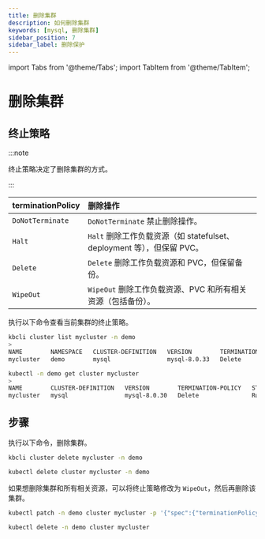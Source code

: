 ```yaml
---
title: 删除集群
description: 如何删除集群
keywords: [mysql, 删除集群]
sidebar_position: 7
sidebar_label: 删除保护
---
```


import Tabs from '@theme/Tabs';
import TabItem from '@theme/TabItem';

# 删除集群

## 终止策略

:::note

终止策略决定了删除集群的方式。

:::

| **terminationPolicy** | **删除操作**                           |
|:----------------------|:-------------------------------------------------|
| `DoNotTerminate`      | `DoNotTerminate` 禁止删除操作。     |
| `Halt`                | `Halt` 删除工作负载资源（如 statefulset、deployment 等），但保留 PVC。 |
| `Delete`              | `Delete` 删除工作负载资源和 PVC，但保留备份。 |
| `WipeOut`             | `WipeOut` 删除工作负载资源、PVC 和所有相关资源（包括备份）。 |

执行以下命令查看当前集群的终止策略。

<Tabs>

<TabItem value="kbcli" label="kbcli" default>

```bash
kbcli cluster list mycluster -n demo
>
NAME        NAMESPACE   CLUSTER-DEFINITION   VERSION        TERMINATION-POLICY   STATUS    CREATED-TIME
mycluster   demo        mysql                mysql-8.0.33   Delete               Running   Jul 05,2024 18:46 UTC+0800
```

</TabItem>

<TabItem value="kubectl" label="kubectl">

```bash
kubectl -n demo get cluster mycluster
>
NAME        CLUSTER-DEFINITION   VERSION        TERMINATION-POLICY   STATUS    AGE
mycluster   mysql                mysql-8.0.30   Delete               Running   67m
```

</TabItem>

</Tabs>

## 步骤

执行以下命令，删除集群。

<Tabs>

<TabItem value="kbcli" label="kbcli" default>

```bash
kbcli cluster delete mycluster -n demo
```

</TabItem>

<TabItem value="kubectl" label="kubectl">

```bash
kubectl delete cluster mycluster -n demo
```

如果想删除集群和所有相关资源，可以将终止策略修改为 `WipeOut`，然后再删除该集群。

```bash
kubectl patch -n demo cluster mycluster -p '{"spec":{"terminationPolicy":"WipeOut"}}' --type="merge"

kubectl delete -n demo cluster mycluster
```

</TabItem>

</Tabs>
